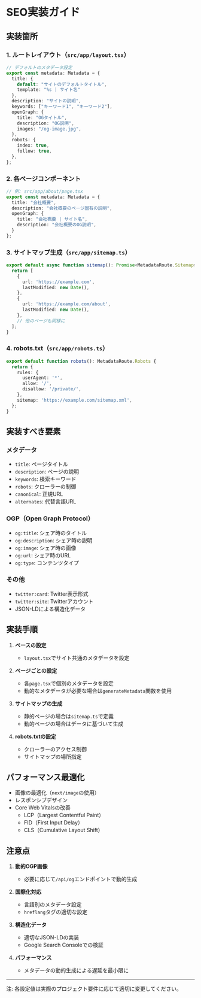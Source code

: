 # SEO実装ガイド

## 実装箇所

### 1. ルートレイアウト（`src/app/layout.tsx`）
```typescript
// デフォルトのメタデータ設定
export const metadata: Metadata = {
  title: {
    default: "サイトのデフォルトタイトル",
    template: "%s | サイト名"
  },
  description: "サイトの説明",
  keywords: ["キーワード1", "キーワード2"],
  openGraph: {
    title: "OGタイトル",
    description: "OG説明",
    images: "/og-image.jpg",
  },
  robots: {
    index: true,
    follow: true,
  },
};
```

### 2. 各ページコンポーネント
```typescript
// 例: src/app/about/page.tsx
export const metadata: Metadata = {
  title: "会社概要",
  description: "会社概要のページ固有の説明",
  openGraph: {
    title: "会社概要 | サイト名",
    description: "会社概要のOG説明",
  }
};
```

### 3. サイトマップ生成（`src/app/sitemap.ts`）
```typescript
export default async function sitemap(): Promise<MetadataRoute.Sitemap> {
  return [
    {
      url: 'https://example.com',
      lastModified: new Date(),
    },
    {
      url: 'https://example.com/about',
      lastModified: new Date(),
    },
    // 他のページも同様に
  ];
}
```

### 4. robots.txt（`src/app/robots.ts`）
```typescript
export default function robots(): MetadataRoute.Robots {
  return {
    rules: {
      userAgent: '*',
      allow: '/',
      disallow: '/private/',
    },
    sitemap: 'https://example.com/sitemap.xml',
  };
}
```

## 実装すべき要素

### メタデータ
- `title`: ページタイトル
- `description`: ページの説明
- `keywords`: 検索キーワード
- `robots`: クローラーの制御
- `canonical`: 正規URL
- `alternates`: 代替言語URL

### OGP（Open Graph Protocol）
- `og:title`: シェア時のタイトル
- `og:description`: シェア時の説明
- `og:image`: シェア時の画像
- `og:url`: シェア時のURL
- `og:type`: コンテンツタイプ

### その他
- `twitter:card`: Twitter表示形式
- `twitter:site`: Twitterアカウント
- JSON-LDによる構造化データ

## 実装手順

1. **ベースの設定**
   - `layout.tsx`でサイト共通のメタデータを設定

2. **ページごとの設定**
   - 各`page.tsx`で個別のメタデータを設定
   - 動的なメタデータが必要な場合は`generateMetadata`関数を使用

3. **サイトマップの生成**
   - 静的ページの場合は`sitemap.ts`で定義
   - 動的ページの場合はデータに基づいて生成

4. **robots.txtの設定**
   - クローラーのアクセス制御
   - サイトマップの場所指定

## パフォーマンス最適化

- 画像の最適化（`next/image`の使用）
- レスポンシブデザイン
- Core Web Vitalsの改善
  - LCP（Largest Contentful Paint）
  - FID（First Input Delay）
  - CLS（Cumulative Layout Shift）

## 注意点

1. **動的OGP画像**
   - 必要に応じて`/api/og`エンドポイントで動的生成

2. **国際化対応**
   - 言語別のメタデータ設定
   - `hreflang`タグの適切な設定

3. **構造化データ**
   - 適切なJSON-LDの実装
   - Google Search Consoleでの検証

4. **パフォーマンス**
   - メタデータの動的生成による遅延を最小限に

---
注: 各設定値は実際のプロジェクト要件に応じて適切に変更してください。 